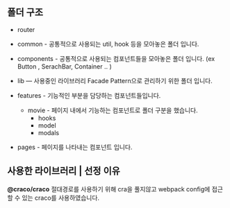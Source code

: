 ## **폴더 구조**

- router
- common - 공통적으로 사용되는 util, hook 등을 모아놓은 폴더 입니다.
- components - 공통적으로 사용되는 컴포넌트들을 모아놓은 폴더 입니다. (ex Button , SerachBar, Container .. )
- lib — 사용중인 라이브러리 Facade Pattern으로 관리하기 위한 폴더 입니다.

- features - 기능적인 부분을 담당하는 컴포넌트들입니다.

  - movie - 페이지 내에서 기능하는 컴포넌트로 폴더 구분을 했습니다.
    - hooks
    - model
    - modals

- pages - 페이지를 나타내는 컴포넌트 입니다.

## **사용한 라이브러리 | 선정 이유**

**@craco/craco**
절대경로를 사용하기 위해 cra을 풀지않고 webpack config에 접근할 수 있는 craco를 사용하였습니다.

